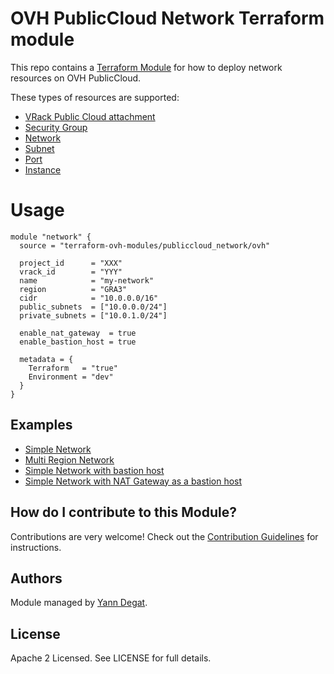 # OVH PublicCloud Network Terraform module

This repo contains a [Terraform Module](https://www.terraform.io/docs/modules/index.html "Terraform Module") for how to deploy network resources on OVH PublicCloud.

These types of resources are supported:

* [VRack Public Cloud attachment](https://www.terraform.io/docs/providers/ovh/r/vrack_publiccloud_attachment.html)
* [Security Group](https://www.terraform.io/docs/providers/openstack/r/networking_secgroup_v2.html)
* [Network](https://www.terraform.io/docs/providers/openstack/r/networking_network_v2.html)
* [Subnet](https://www.terraform.io/docs/providers/openstack/r/networking_subnet_v2.html)
* [Port](https://www.terraform.io/docs/providers/openstack/r/networking_port_v2.html)
* [Instance](https://www.terraform.io/docs/providers/openstack/r/compute_instance_v2.html)

# Usage

```hcl
module "network" {
  source = "terraform-ovh-modules/publiccloud_network/ovh"

  project_id      = "XXX"
  vrack_id        = "YYY"
  name            = "my-network"
  region          = "GRA3"
  cidr            = "10.0.0.0/16"
  public_subnets  = ["10.0.0.0/24"]
  private_subnets = ["10.0.1.0/24"]

  enable_nat_gateway  = true
  enable_bastion_host = true

  metadata = {
    Terraform   = "true"
    Environment = "dev"
  }
}
```

## Examples

* [Simple Network](./examples/simple/README.md)
* [Multi Region Network](./examples/multiregion/README.md)
* [Simple Network with bastion host](./examples/bastion/README.md)
* [Simple Network with NAT Gateway as a bastion host](./examples/natbastion/README.md)

## How do I contribute to this Module?

Contributions are very welcome! Check out the [Contribution Guidelines](CONTRIBUTING.md) for instructions.

## Authors

Module managed by [Yann Degat](https://github.com/yanndegat).

## License

Apache 2 Licensed. See LICENSE for full details.
